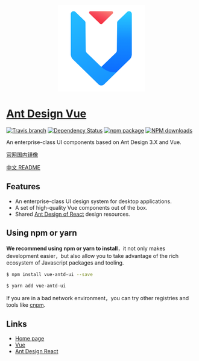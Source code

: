 <p align="center">
  <a href="https://vuecomponent.github.io/ant-design/">
    <img width="230" src="https://raw.githubusercontent.com/vueComponent/ant-design/master/logo.png">
  </a>
</p>

# [Ant Design Vue](https://vuecomponent.github.io/ant-design/)
[![Travis branch](https://api.travis-ci.org/vueComponent/ant-design.svg?branch=master)](https://travis-ci.org/vueComponent/ant-design)
[![Dependency Status](https://beta.gemnasium.com/badges/github.com/vueComponent/ant-design.svg)](https://beta.gemnasium.com/projects/github.com/vueComponent/ant-design)
[![npm package](https://img.shields.io/npm/v/vue-antd-ui.svg?style=flat)](https://www.npmjs.org/package/vue-antd-ui)
[![NPM downloads](http://img.shields.io/npm/dm/vue-antd-ui.svg?style=flat)](http://www.npmtrends.com/vue-antd-ui)



An enterprise-class UI components based on Ant Design 3.X and Vue.

[官网国内镜像](http://tangjinzhou.gitee.io/ant-design/docs/vue/introduce-cn/)

[中文 README](README-zh_CN.md)

## Features

- An enterprise-class UI design system for desktop applications.
- A set of high-quality Vue components out of the box.
- Shared [Ant Design of React](https://ant.design/docs/spec/introduce) design resources.


## Using npm or yarn

**We recommend using npm or yarn to install**，it not only makes development easier，but also allow you to take advantage of the rich ecosystem of Javascript packages and tooling.

```bash
$ npm install vue-antd-ui --save
```

```bash
$ yarn add vue-antd-ui
```

If you are in a bad network environment，you can try other registries and tools like [cnpm](https://github.com/cnpm/cnpm).


## Links

- [Home page](https://vuecomponent.github.io/ant-design/)
- [Vue](https://vuejs.org/)
- [Ant Design React](http://ant.design/)

